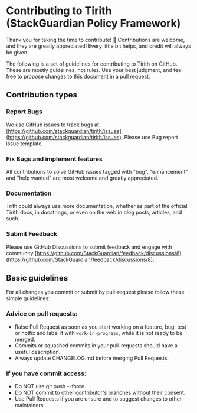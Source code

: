 # Contributing to Tirith (StackGuardian Policy Framework)

Thank you for taking the time to contribute! 🎉
Contributions are welcome, and they are greatly appreciated! Every
little bit helps, and credit will always be given.

The following is a set of guidelines for contributing to Tirith on GitHub. These are mostly guidelines, not rules. Use your best judgment, and feel free to propose changes to this document in a pull request.

## Contribution types

### Report Bugs

We use GitHub issues to track bugs at [https://github.com/stackguardian/tirith/issues](https://github.com/stackguardian/tirith/issues). Please use Bug report issue template.

### Fix Bugs and implement features

All contributions to solve GitHub issues tagged with "bug", "enhancement" and "help wanted" are most welcome and greatly appreciated.

### Documentation

Trith could always use more documentation, whether as part of the
official Tirith docs, in docstrings, or even on the web in blog posts,
articles, and such.

### Submit Feedback

Please use GitHub Discussions to submit feedback and engage with community [https://github.com/StackGuardian/feedback/discussions/8](https://github.com/StackGuardian/feedback/discussions/8).

## Basic guidelines

For all changes you commit or submit by pull-request please follow these simple guidelines:

### Advice on pull requests:

- Raise Pull Request as soon as you start working on a feature, bug, test or hotfix and label it with `work-in-progress`, while it is not ready to be merged.
- Commits or squashed commits in your pull-requests should have a useful description.
- Always update CHANGELOG.md before merging Pull Requests.

### If you have commit access:

- Do NOT use git push --force.
- Do NOT commit to other contributor's branches without their consent.
- Use Pull Requests if you are unsure and to suggest changes to other maintainers.
